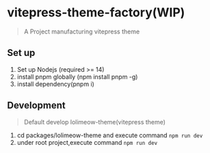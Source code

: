 # vitepress-theme-factory(WIP)

> A Project manufacturing vitepress theme

## Set up

1. Set up Nodejs (required >= 14)
2. install pnpm globally (npm install pnpm -g)
3. install dependency(pnpm i)

## Development

> Default develop lolimeow-theme(vitepress theme)

1. cd packages/lolimeow-theme and execute command `npm run dev`
2. under root project,execute command `npm run dev`
